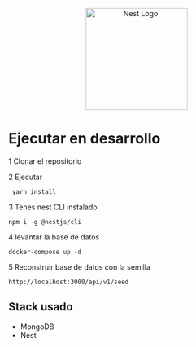 <p align="center">
  <a href="http://nestjs.com/" target="blank"><img src="https://nestjs.com/img/logo-small.svg" width="200" alt="Nest Logo" /></a>
</p>


# Ejecutar en desarrollo

1 Clonar el repositorio

2 Ejecutar

```
 yarn install
```

3 Tenes nest CLI instalado

```
npm i -g @nestjs/cli
```

4 levantar la base de datos

```
docker-compose up -d
```

5 Reconstruir base de datos con la semilla
```
http://localhost:3000/api/v1/seed
```

## Stack usado

* MongoDB
* Nest

